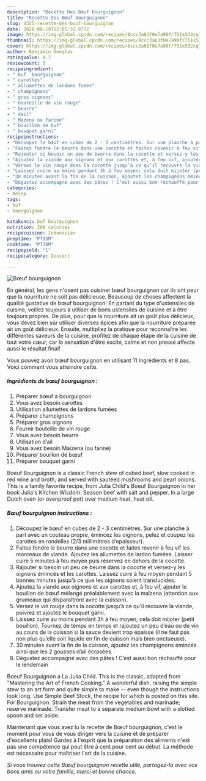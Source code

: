 ```yaml
---
description: "Recette Des Bœuf bourguignon"
title: "Recette Des Bœuf bourguignon"
slug: 4325-recette-des-bouf-bourguignon
date: 2020-08-19T12:05:31.877Z
image: https://img-global.cpcdn.com/recipes/8ccc3a63f0e7a90f/751x532cq70/boeuf-bourguignon-photo-principale-de-la-recette.jpg
thumbnail: https://img-global.cpcdn.com/recipes/8ccc3a63f0e7a90f/751x532cq70/boeuf-bourguignon-photo-principale-de-la-recette.jpg
cover: https://img-global.cpcdn.com/recipes/8ccc3a63f0e7a90f/751x532cq70/boeuf-bourguignon-photo-principale-de-la-recette.jpg
author: Benjamin Douglas
ratingvalue: 4.7
reviewcount: 5
recipeingredient:
- " buf  bourguignon"
- " carottes"
- " allumettes de lardons fumes"
- " champignons"
- " gros oignons"
- " bouteille de vin rouge"
- " beurre"
- " dail"
- " Mazena ou farine"
- " bouillon de buf"
- " bouquet garni"
recipeinstructions:
- "Découpez le bœuf en cubes de 2 - 3 centimètres. Sur une planche à part avec un couteau propre, émincez les oignons, pelez et coupez les carottes en rondelles (2/3 millimètres d’epaisseur)."
- "Faites fondre le beurre dans une cocotte et faites revenir à feu vif les morceaux de viande. Ajoutez les allumettes de lardon fumées. Laisser cuire 5 minutes à feu moyen puis réservez en dehors de la cocotte."
- "Rajouter si besoin un peu de beurre dans la cocotte et versez-y les oignons émincés et les carottes. Laissez cuire à feu moyen pendant 5 bonnes minutes jusqu’à ce que les oignons soient translucides."
- "Ajoutez la viande aux oignons et aux carottes et, à feu vif, ajouter le bouillon de bœuf mélangé préalablement avec la maïzena (attention aux grumeaux qui disparaîtront avec la cuisson)."
- "Versez le vin rouge dans la cocotte jusqu’à ce qu’il recouvre la viande, poivrez et ajoutez le bouquet garni."
- "Laissez cuire au moins pendant 3h à feu moyen; cela doit mijoter (petit bouillon). Tournez de temps en temps et rajoutez un peu d’eau ou de vin au cours de la cuisson si la sauce devient trop épaisse (il ne faut pas non plus qu’elle soit liquide en fin de cuisson mais bien onctueuse)."
- "30 minutes avant la fin de la cuisson, ajoutez les champignons émincés ainsi que les 2 gousses d’ail écrasées"
- "Dégustez accompagné avec des pâtes ! C’est aussi bon réchauffé pour le lendemain"
categories:
- Resep
tags:
- buf
- bourguignon

katakunci: buf bourguignon 
nutrition: 209 calories
recipecuisine: Indonesian
preptime: "PT33M"
cooktime: "PT38M"
recipeyield: "1"
recipecategory: Dessert

---
```



![Bœuf bourguignon](https://img-global.cpcdn.com/recipes/8ccc3a63f0e7a90f/751x532cq70/boeuf-bourguignon-photo-principale-de-la-recette.jpg)

En général, les gens n'osent pas cuisiner bœuf bourguignon car ils ont peur que la nourriture ne soit pas délicieuse. Beaucoup de choses affectent la qualité gustative de bœuf bourguignon! En partant du type d'ustensiles de cuisine, veillez toujours à utiliser de bons ustensiles de cuisine et à être toujours propres. De plus, pour que la nourriture ait un goût plus délicieux, vous devez bien sûr utiliser diverses épices afin que la nourriture préparée ait un goût délicieux. Ensuite, multipliez la pratique pour reconnaître les différentes saveurs de la cuisine, profitez de chaque étape de la cuisine de tout votre cœur, car la sensation d'être excité, calme et non pressé affecte aussi le résultat final!

<!--inarticleads1-->

Vous pouvez avoir bœuf bourguignon en utilisant 11 Ingrédients et 8 pas. Voici comment vous atteindre cette.

##### Ingrédients de bœuf bourguignon :

1. Préparer  bœuf à bourguignon
1. Vous avez besoin  carottes
1. Utilisation  allumettes de lardons fumées
1. Préparer  champignons
1. Préparer  gros oignons
1. Fournir  bouteille de vin rouge
1. Vous avez besoin  beurre
1. Utilisation  d’ail
1. Vous avez besoin  Maïzena (ou farine)
1. Préparer  bouillon de bœuf
1. Préparer  bouquet garni


Boeuf Bourguignon is a classic French stew of cubed beef, slow cooked in red wine and broth, and served with sautéed mushrooms and pearl onions. This is a family favorite recipe, from Julia Child&#39;s Boeuf Bourguignon in her book Julia&#39;s Kitchen Wisdom. Season beef with salt and pepper. In a large Dutch oven (or ovenproof pot) over medium heat, heat oil. 

<!--inarticleads2-->

##### Bœuf bourguignon instructions :

1. Découpez le bœuf en cubes de 2 - 3 centimètres. Sur une planche à part avec un couteau propre, émincez les oignons, pelez et coupez les carottes en rondelles (2/3 millimètres d’epaisseur).
1. Faites fondre le beurre dans une cocotte et faites revenir à feu vif les morceaux de viande. Ajoutez les allumettes de lardon fumées. Laisser cuire 5 minutes à feu moyen puis réservez en dehors de la cocotte.
1. Rajouter si besoin un peu de beurre dans la cocotte et versez-y les oignons émincés et les carottes. Laissez cuire à feu moyen pendant 5 bonnes minutes jusqu’à ce que les oignons soient translucides.
1. Ajoutez la viande aux oignons et aux carottes et, à feu vif, ajouter le bouillon de bœuf mélangé préalablement avec la maïzena (attention aux grumeaux qui disparaîtront avec la cuisson).
1. Versez le vin rouge dans la cocotte jusqu’à ce qu’il recouvre la viande, poivrez et ajoutez le bouquet garni.
1. Laissez cuire au moins pendant 3h à feu moyen; cela doit mijoter (petit bouillon). Tournez de temps en temps et rajoutez un peu d’eau ou de vin au cours de la cuisson si la sauce devient trop épaisse (il ne faut pas non plus qu’elle soit liquide en fin de cuisson mais bien onctueuse).
1. 30 minutes avant la fin de la cuisson, ajoutez les champignons émincés ainsi que les 2 gousses d’ail écrasées
1. Dégustez accompagné avec des pâtes ! C’est aussi bon réchauffé pour le lendemain


Boeuf Bourguignon a La Julia Child. This is the classic, adapted from &#34;Mastering the Art of French Cooking.&#34; A wonderful dish, raising the simple stew to an art form and quite simple to make -- even though the instructions look long. Use Simple Beef Stock, the recipe for which is posted on this site. For Bourguignon: Strain the meat from the vegetables and marinade; reserve marinade. Transfer meat to a separate medium bowl with a slotted spoon and set aside. 

<!--inarticleads1-->

<p>
Maintenant que vous avez lu la recette de Bœuf bourguignon, c'est le moment pour vous de vous diriger vers la cuisine et de préparer d'excellents plats! Gardez à l'esprit que la préparation des aliments n'est pas une compétence qui peut être à cent pour cent au début. La méthode est nécessaire pour maîtriser l'art de la cuisine.
</p>

<p>
<i>Si vous trouvez cette Bœuf bourguignon recette utile, partagez-la avec vos bons amis ou votre famille, merci et bonne chance.</i>
</p>

